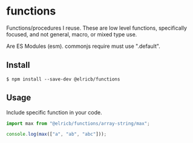 # functions

Functions/procedures I reuse.  These are low level functions, specifically focused, and not general, macro, or mixed type use.

Are ES Modules (esm).  commonjs require must use ".default".

## Install

```
$ npm install --save-dev @elricb/functions
```

## Usage

Include specific function in your code.

```js
import max from "@elricb/functions/array-string/max";

console.log(max(["a", "ab", "abc"]));
```

